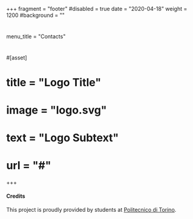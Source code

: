 +++
fragment = "footer"
#disabled = true
date = "2020-04-18"
weight = 1200
#background = ""
#
menu_title = "Contacts"
#
#[asset]
#  title = "Logo Title"
#  image = "logo.svg"
#  text = "Logo Subtext"
#  url = "#"
+++

#### Credits

This project is proudly provided by students at [Politecnico di Torino](http://www.polito.it).

